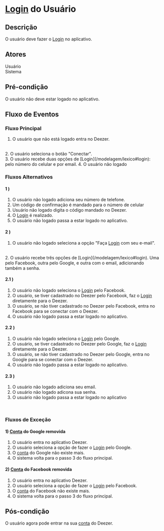 #  [Login](/modelagem/lexico#login) do Usuário
<div class="line"></div>

##  Descrição

O usuário deve fazer o [Login](/modelagem/lexico#login) no aplicativo.

##  Atores

Usuário
<br>
Sistema

##  Pré-condição

O usuário não deve estar logado no aplicativo.

##  Fluxo de Eventos

### Fluxo Principal
1. O usuário que não está logado entra no Deezer.
<br>
2. O usuário seleciona o botão "Conectar".
<br>
3. O usuário recebe duas opções de [Login](/modelagem/lexico#login): pelo número do celular e por email.
4. O usuário não logado
<br>

### Fluxos Alternativos

#### 1 )

1. O usuário não logado adiciona seu número de telefone.
2. Um código de confirmação é mandado para o número de celular
3. Usuário não logado digita o código mandado no Deezer.
4. O [Login](/modelagem/lexico#login) é realizado.
5. O usuário não logado passa a estar logado no aplicativo.

#### 2 )

1. O usuário não logado seleciona a opção "Faça [Login](/modelagem/lexico#login) com seu e-mail".
<br>
2. O usuário recebe três opções de [Login](/modelagem/lexico#login). Uma pelo Facebook, outra pelo Google, e outra com o email, adicionando também a senha.


#### 2.1 )

1. O usuário não logado seleciona o [Login](/modelagem/lexico#login) pelo Facebook.
2. O usuário, se tiver cadastrado no Deezer pelo Facebook, faz o [Login](/modelagem/lexico#login) diretamente para o Deezer.
3. O usuário, se não tiver cadastrado no Deezer pelo Facebook, entra no Facebook para se conectar com o Deezer.
4. O usuário não logado passa a estar logado no aplicativo.

#### 2.2 )

1. O usuário não logado seleciona o [Login](/modelagem/lexico#login) pelo Google.
2. O usuário, se tiver cadastrado no Deezer pelo Google, faz o [Login](/modelagem/lexico#login) diretamente para o Deezer.
3. O usuário, se não tiver cadastrado no Deezer pelo Google, entra no Google para se conectar com o Deezer.
4. O usuário não logado passa a estar logado no aplicativo.

#### 2.3 )

1. O usuário não logado adiciona seu email.
2. O usuário não logado adicona sua senha.
2. O usuário não logado passa a estar logado no aplicativo
<br>

### Fluxos de Exceção

#### 1) [Conta](/modelagem/lexico#conta) do Google removida

1. O usuário entra no aplicativo Deezer.
2. O usuário seleciona a opção de fazer o [Login](/modelagem/lexico#login) pelo Google.
3. O [conta](/modelagem/lexico#conta) do Google não existe mais.
4. O sistema volta para o passo 3 do fluxo principal.

#### 2) [Conta](/modelagem/lexico#conta) do Facebook removida

1. O usuário entra no aplicativo Deezer.
2. O usuário seleciona a opção de fazer o [Login](/modelagem/lexico#login) pelo Facebook.
3. O [conta](/modelagem/lexico#conta) do Facebook não existe mais.
4. O sistema volta para o passo 3 do fluxo principal.


## Pós-condição
O usuário agora pode entrar na sua [conta](/modelagem/lexico#conta) do Deezer. 
